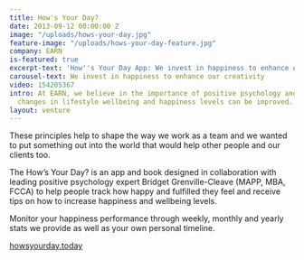 ```yaml
---
title: How's Your Day?
date: 2013-09-12 00:00:00 Z
image: "/uploads/hows-your-day.jpg"
feature-image: "/uploads/hows-your-day-feature.jpg"
company: EARN
is-featured: true
excerpt-text: 'How''s Your Day App: We invest in happiness to enhance our creativity'
carousel-text: We invest in happiness to enhance our creativity
video: 154205367
intro: At EARN, we believe in the importance of positive psychology and that small
  changes in lifestyle wellbeing and happiness levels can be improved.
layout: venture
---
```


These principles help to shape the way we work as a team and we wanted to put something out into the world that would help other people and our clients too.

The How’s Your Day? is an app and book designed in collaboration with leading positive psychology expert Bridget Grenville-Cleave (MAPP, MBA, FCCA) to help people track how happy and fulfilled they feel and receive tips on how to increase happiness and wellbeing levels.

Monitor your happiness performance through weekly, monthly and yearly stats we provide as well as your own personal timeline.

[howsyourday.today](http://howsyourday.today)